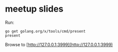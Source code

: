 # meetup slides

Run:

```
go get golang.org/x/tools/cmd/present
present
```

Browse to [http://127.0.0.1:3999](http://127.0.0.1:3999)
